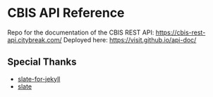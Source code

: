 # CBIS API Reference

Repo for the documentation of the CBIS REST API: https://cbis-rest-api.citybreak.com/
Deployed here: https://visit.github.io/api-doc/

Special Thanks
--------------------
- [slate-for-jekyll](https://github.com/slogsdon/slate-for-jekyll)
- [slate](https://github.com/lord/slate)

